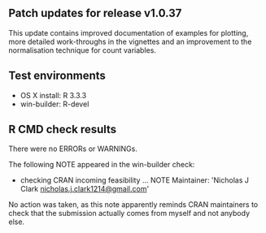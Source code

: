## Patch updates for release v1.0.37
This update contains improved documentation of examples for plotting, more detailed work-throughs in the vignettes and an improvement to the normalisation technique for count variables.

## Test environments
* OS X install: R 3.3.3
* win-builder: R-devel

## R CMD check results
There were no ERRORs or WARNINGs. 

The following NOTE appeared in the win-builder check:
* checking CRAN incoming feasibility ... NOTE
Maintainer: 'Nicholas J Clark <nicholas.j.clark1214@gmail.com>'

No action was taken, as this note apparently reminds CRAN maintainers to check that the submission actually comes from myself and not anybody else.
